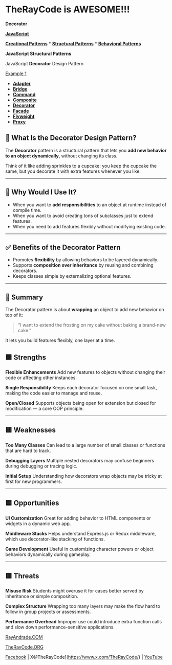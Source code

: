 # TheRayCode is AWESOME!!!

**Decorator**

**[JavaScript](../README.md)**

**[Creational Patterns](../../Creational/README.md)** * **[Structural Patterns](./README.md)** * **[Behavioral Patterns](../../Behavioral/README.md)**

**JavaScript Structural Patterns**

JavaScript **Decorator** Design Pattern

[Example 1](./Example1/README.md)  

 * **[Adapter](../Adapter/README.md)**
 * **[Bridge](../Bridge/README.md)**
 * **[Command](../Command/README.md)**
 * **[Composite](../Composite/README.md)**
 * **[Decorator](./README.md)**
 * **[Facade](../Facade/README.md)**
 * **[Flyweight](../Flyweight/README.md)**
 * **[Proxy](../Proxy/README.md)**

## 🎨 What Is the Decorator Design Pattern?

The **Decorator** pattern is a structural pattern that lets you **add new behavior to an object dynamically**, without changing its class.

Think of it like adding sprinkles to a cupcake: you keep the cupcake the same, but you decorate it with extra features whenever you like.

---

## 🤔 Why Would I Use It?

* When you want to **add responsibilities** to an object at runtime instead of compile time.
* When you want to avoid creating tons of subclasses just to extend features.
* When you need to add features flexibly without modifying existing code.

---

## ✅ Benefits of the Decorator Pattern

* Promotes **flexibility** by allowing behaviors to be layered dynamically.
* Supports **composition over inheritance** by reusing and combining decorators.
* Keeps classes simple by externalizing optional features.

---

## 🧩 Summary

The Decorator pattern is about **wrapping** an object to add new behavior on top of it:

> “I want to extend the frosting on my cake without baking a brand-new cake.”

It lets you build features flexibly, one layer at a time.


## 🟩 **Strengths**

**Flexible Enhancements**
   Add new features to objects without changing their code or affecting other instances.

**Single Responsibility**
   Keeps each decorator focused on one small task, making the code easier to manage and reuse.

**Open/Closed**
   Supports objects being open for extension but closed for modification — a core OOP principle.

---

## 🟨 **Weaknesses**

**Too Many Classes**
   Can lead to a large number of small classes or functions that are hard to track.

**Debugging Layers**
   Multiple nested decorators may confuse beginners during debugging or tracing logic.

**Initial Setup**
   Understanding how decorators wrap objects may be tricky at first for new programmers.

---

## 🟦 **Opportunities**

**UI Customization**
   Great for adding behavior to HTML components or widgets in a dynamic web app.

**Middleware Stacks**
   Helps understand Express.js or Redux middleware, which use decorator-like stacking of functions.

**Game Development**
   Useful in customizing character powers or object behaviors dynamically during gameplay.

---

## 🟥 **Threats**

**Misuse Risk**
   Students might overuse it for cases better served by inheritance or simple composition.

**Complex Structure**
   Wrapping too many layers may make the flow hard to follow in group projects or assessments.

**Performance Overhead**
   Improper use could introduce extra function calls and slow down performance-sensitive applications.


[RayAndrade.COM](https://www.RayAndrade.com)

[TheRayCode.ORG](https://www.TheRayCode.org) 

[Facebook](https://www.facebook.com/TheRayCode/) | X@TheRayCode](https://www.x.com/TheRayCode/) | [YouTube](https://www.youtube.com/TheRayCode/)
